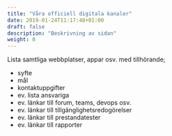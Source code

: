 ```yaml
---
title: "Våra officiell digitala kanaler"
date: 2019-01-24T11:17:48+01:00
draft: false
description: "Beskrivning av sidan"
weight: 0
---
```

Lista samtliga webbplatser, appar osv. med tillhörande;
   - syfte
   - mål
   - kontaktuppgifter
   - ev. lista ansvariga
   - ev. länkar till forum, teams, devops osv.
   - ev. länkar till tillgänglighetsredogörelser
   - ev. länkar till prestandatester
   - ev. länkar till rapporter
